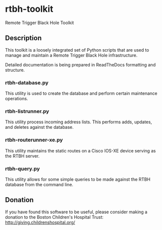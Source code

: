 # rtbh-toolkit

Remote Trigger Black Hole Toolkit

## Description

This toolkit is a loosely integrated set of Python scripts that are used to manage and maintain a Remote Trigger Black Hole infrastructure.

Detailed documentation is being prepared in ReadTheDocs formatting and structure.

### rtbh-database.py

This utility is used to create the database and perform certain maintenance operations.

### rtbh-listrunner.py

This utility process incoming address lists.  This performs adds, updates, and deletes against the database. 

### rtbh-routerunner-xe.py

This utility maintains the static routes on a Cisco IOS-XE device serving as the RTBH server. 

### rtbh-query.py

This utility allows for some simple queries to be made against the RTBH database from the command line.

## Donation

If you have found this software to be useful, please consider making a donation to the Boston Children's Hospital Trust: http://giving.childrenshospital.org/